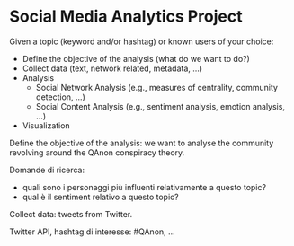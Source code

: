 # Social Media Analytics Project

Given a topic (keyword and/or hashtag) or known users of your choice:
- Define the objective of the analysis (what do we want to do?)
- Collect data (text, network related, metadata, ...)
- Analysis
  - Social Network Analysis (e.g., measures of centrality, community detection, …)
  - Social Content Analysis (e.g., sentiment analysis, emotion analysis, …)
- Visualization

Define the objective of the analysis: we want to analyse the community revolving around the QAnon conspiracy theory.

Domande di ricerca:
- quali sono i personaggi più influenti relativamente a questo topic?
- qual è il sentiment relativo a questo topic?

Collect data: tweets from Twitter.

Twitter API, hashtag di interesse: #QAnon, ...